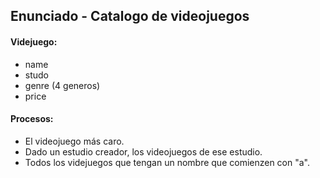 ## Enunciado - Catalogo de videojuegos
#### Videjuego:
- name
- studo
- genre (4 generos)
- price

#### Procesos:
- El videojuego más caro.
- Dado un estudio creador, los videojuegos de ese estudio.
- Todos los videjuegos que tengan un nombre que comienzen con "a".
